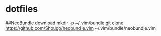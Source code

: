 # dotfiles

##NeoBundle download
mkdir -p ~/.vim/bundle
git clone https://github.com/Shougo/neobundle.vim ~/.vim/bundle/neobundle.vim

